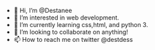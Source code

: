 - 👋 Hi, I’m @Destanee
- 👀 I’m interested in web development. 
- 🌱 I’m currently learning css,html, and python 3. 
- 💞️ I’m looking to collaborate on anything! 
- 📫 How to reach me on twitter @destdess

<!---
cherrri/cherrri is a ✨ special ✨ repository because its `README.md` (this file) appears on your GitHub profile.
You can click the Preview link to take a look at your changes.
--->
